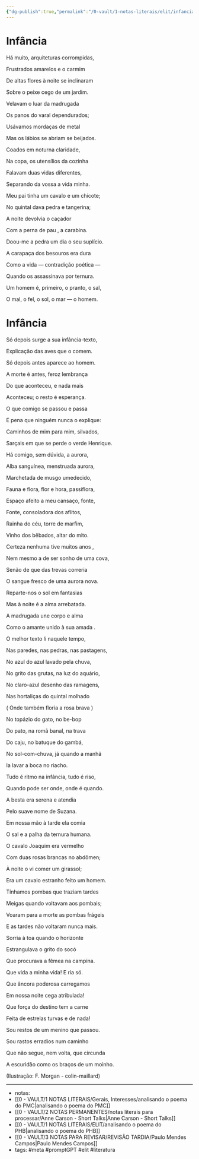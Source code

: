 ```yaml
---
{"dg-publish":true,"permalink":"/0-vault/1-notas-literais/elit/infancia-p-m-campos/","tags":["meta","promptGPT","elit","literatura"],"dgHomeLink":true,"dgShowLocalGraph":true,"dgShowFileTree":true,"dgEnableSearch":true,"noteIcon":""}
---
```


# Infância


Há muito, arquiteturas corrompidas,

Frustrados amarelos e o carmim

De altas flores à noite se inclinaram

Sobre o peixe cego de um jardim.

Velavam o luar da madrugada

Os panos do varal dependurados;

Usávamos mordaças de metal

Mas os lábios se abriam se beijados.

Coados em noturna claridade,

Na copa, os utensílios da cozinha

Falavam duas vidas diferentes,

Separando da vossa a vida minha.

Meu pai tinha um cavalo e um chicote;

No quintal dava pedra e tangerina;

A noite devolvia o caçador

Com a perna de pau , a carabina.

Doou-me a pedra um dia o seu suplício.

A carapaça dos besouros era dura

Como a vida — contradição poética —

Quando os assassinava por ternura.

Um homem é, primeiro, o pranto, o sal,

O mal, o fel, o sol, o mar — o homem.
# Infância

Só depois surge a sua infância-texto,

Explicação das aves que o comem.

Só depois antes aparece ao homem.

A morte é antes, feroz lembrança

Do que aconteceu, e nada mais

Aconteceu; o resto é esperança.

O que comigo se passou e passa

É pena que ninguém nunca o explique:

Caminhos de mim para mim, silvados,

Sarçais em que se perde o verde Henrique.

Há comigo, sem dúvida, a aurora,

Alba sanguínea, menstruada aurora,

Marchetada de musgo umedecido,

Fauna e flora, flor e hora, passiflora,




Espaço afeito a meu cansaço, fonte,

Fonte, consoladora dos aflitos,

Rainha do céu, torre de marfim,

Vinho dos bêbados, altar do mito.

Certeza nenhuma tive muitos anos ,

Nem mesmo a de ser sonho de uma cova,

Senão de que das trevas correria

O sangue fresco de uma aurora nova.

Reparte-nos o sol em fantasias

Mas à noite é a alma arrebatada.

A madrugada une corpo e alma

Como o amante unido à sua amada .




O melhor texto li naquele tempo,

Nas paredes, nas pedras, nas pastagens,

No azul do azul lavado pela chuva,

No grito das grutas, na luz do aquário,

No claro-azul desenho das ramagens,

Nas hortaliças do quintal molhado

( Onde também floria a rosa brava )

No topázio do gato, no be-bop

Do pato, na romã banal, na trava

Do caju, no batuque do gambá,

No sol-com-chuva, já quando a manhã

Ia lavar a boca no riacho.

Tudo é ritmo na infância, tudo é riso,

Quando pode ser onde, onde é quando.




A besta era serena e atendia

Pelo suave nome de Suzana.

Em nossa mão à tarde ela comia

O sal e a palha da ternura humana.

O cavalo Joaquim era vermelho

Com duas rosas brancas no abdômen;

À noite o vi comer um girassol;

Era um cavalo estranho feito um homem.

Tínhamos pombas que traziam tardes

Meigas quando voltavam aos pombais;

Voaram para a morte as pombas frágeis

E as tardes não voltaram nunca mais.

Sorria à toa quando o horizonte

Estrangulava o grito do socó

Que procurava a fêmea na campina.

Que vida a minha vida! E ria só.




Que âncora poderosa carregamos

Em nossa noite cega atribulada!

Que força do destino tem a carne

Feita de estrelas turvas e de nada!

Sou restos de um menino que passou.

Sou rastos erradios num caminho

Que não segue, nem volta, que circunda

A escuridão como os braços de um moinho.




(Ilustração: F. Morgan - colin-maillard)

---

- notas: 
- [[0 - VAULT/1 NOTAS LITERAIS/Gerais, Interesses/analisando o poema do PMC\|analisando o poema do PMC]]
- [[0 - VAULT/2 NOTAS PERMANENTES/notas literais para processar/Anne Carson - Short Talks\|Anne Carson - Short Talks]]
- [[0 - VAULT/1 NOTAS LITERAIS/ELIT/analisando o poema do PHB\|analisando o poema do PHB]]
- [[0 - VAULT/3 NOTAS PARA REVISAR/REVISÃO TARDIA/Paulo Mendes Campos\|Paulo Mendes Campos]]
- tags: #meta #promptGPT #elit #literatura 